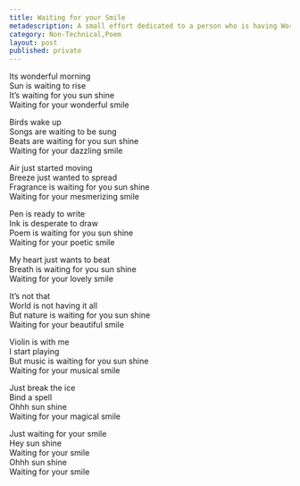 ```yaml
---
title: Waiting for your Smile
metadescription: A small effort dedicated to a person who is having World's best smile 
category: Non-Technical,Poem
layout: post
published: private
---
```

Its wonderful morning  
Sun is waiting to rise  
It’s waiting for you sun shine  
Waiting for your wonderful smile  

Birds wake up  
Songs are waiting to be sung  
Beats are waiting for you sun shine  
Waiting for your dazzling smile  
<!--excerpt-->
Air just started moving   
Breeze just wanted to spread   
Fragrance is waiting for you sun shine  
Waiting for your mesmerizing smile   

Pen is ready to write   
Ink is desperate to draw   
Poem is waiting for you sun shine  
Waiting for your poetic smile  

My heart just wants to beat  
Breath is waiting for you sun shine   
Waiting for your lovely smile  

It’s not that  
World is not having it all  
But nature is waiting for you sun shine  
Waiting for your beautiful smile  

Violin is with me  
I start playing  
But music is waiting for you sun shine  
Waiting for your musical smile  

Just break the ice  
Bind a spell  
Ohhh sun shine  
Waiting for your magical smile  

Just waiting for your smile  
Hey sun shine  
Waiting for your smile  
Ohhh sun shine  
Waiting for your smile  

